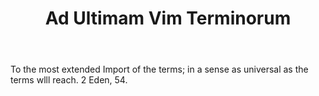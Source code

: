 ---
title: Ad Ultimam Vim Terminorum
letter: A
permalink: "/definitions/ad-ultimam-vim-terminorum.html"
body: To the most extended Import of the terms; in a sense as universal as the terms
  wlll reach. 2 Eden, 54.
published_at: '2018-07-07'
layout: post
---